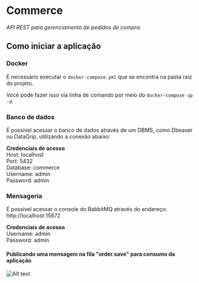 # Commerce
_API REST para gerenciamento de pedidos de compra._

## Como iniciar a aplicação

### Docker
É necessário executar o `docker-compose.yml` que se encontra na pasta raiz do projeto.

Você pode fazer isso via linha de comando por meio do `docker-compose up -d`.

### Banco de dados
É possível acessar o banco de dados através de um DBMS, como Dbeaver ou DataGrip, utilizando a conexão abaixo:

<b>Credenciais de acesso</b></br>
Host: localhost</br>
Port: 5432 </br>
Database: commerce </br>
Username: admin </br>
Password: admin </br>

### Mensageria
É possível acessar o console do RabbitMQ através do endereço: http://localhost:15672

<b>Credenciais de acesso</b></br>
Username: admin </br>
Password: admin </br>

#### Publicando uma mensagem na fila "order.save" para consumo da aplicação
![Alt text](https://i.imgur.com/0OsYx2b.png "a title")
